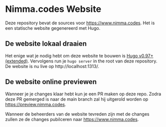 # Nimma.codes Website

Deze repository bevat de sources voor https://www.nimma.codes. 
Het is een statische website gegenereerd met Hugo.

## De website lokaal draaien

Het enige wat je nodig hebt om deze website te bouwen is [Hugo v0.97+ (extended)](https://gohugo.io/getting-started/installing/).
Vervolgens run je `hugo server` in the root van deze repository.
De website is nu live op http://localhost:1313/.

## De website online previewen

Wanneer je je changes klaar hebt kun je een PR maken op deze repo.
Zodra deze PR gemerged is naar de main branch zal hij uitgerold worden op https://preview.nimma.codes.

Wanneer de beheerders van de website tevreden zijn met de changes zullen ze de changes pubilceren naar https://www.nimma.codes.

